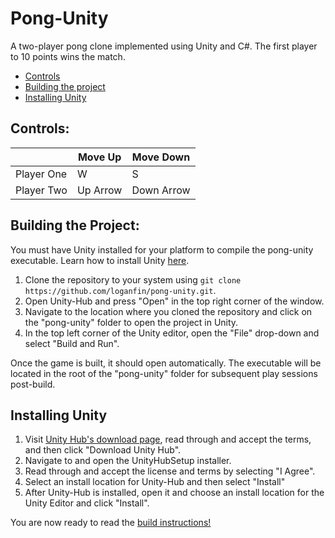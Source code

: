 # Pong-Unity

A two-player pong clone implemented using Unity and C#. The first player to 10 points wins the match.
- [Controls](##controls)
- [Building the project](##building-the-project)
- [Installing Unity](##installing-unity)

## Controls:

|  | Move Up | Move Down |
|--|--|--|
| Player One | W | S |
| Player Two | Up Arrow | Down Arrow |

## Building the Project:

You must have Unity installed for your platform to compile the pong-unity executable. Learn how to install Unity [here](##installing-unity).
1. Clone the repository to your system using `git clone https://github.com/loganfin/pong-unity.git`.
2. Open Unity-Hub and press "Open" in the top right corner of the window.
3. Navigate to the location where you cloned the repository and click on the "pong-unity" folder to open the project in Unity.
4. In the top left corner of the Unity editor, open the "File" drop-down and select "Build and Run".

Once the game is built, it should open automatically. The executable will be located in the root of the "pong-unity" folder for subsequent play sessions post-build.

## Installing Unity

1. Visit [Unity Hub's download page](https://store.unity.com/download), read through and accept the terms, and then click "Download Unity Hub".
2. Navigate to and open the UnityHubSetup installer.
3. Read through and accept the license and terms by selecting "I Agree".
4. Select an install location for Unity-Hub and then select "Install"
5. After Unity-Hub is installed, open it and choose an install location for the Unity Editor and click "Install".

You are now ready to read the [build instructions!](##building-the-project)
